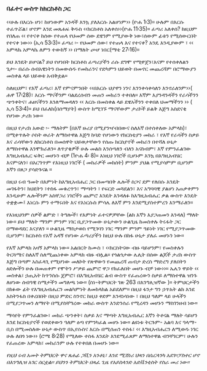 ### በፈተና ውስጥ ከክርስቶስ ጋር

‹‹ሁሉ በእርሱ ሆነ፣ ከሆነውም አንዳች እንኳ ያለእርሱ አልሆነም›› (ዮሐ 1፡3)። ሁሉም በእርሱ ተፈጥሯል፣ ሆኖም እንደ መጸሐፍ ቅዱስ ‹‹ክርስቶስ አለቀሰ››(ዮሐ 11፡35)። ፈጣሪ አለቀሰ? ከዚህም የበለጠ ‹‹ የተናቀ ከሰው የተጠላ የህመም ሰው ደዌንም የሚያውቅ ነው፣ሰውም ፊቱን የሚሰውርበት የተናቀ ነው›› (ኢሳ 53፡3)። ፈጣሪ ፡- የህመም ሰው፣ የተጠላ እና የተናቀ? አንዴ እንዲያውም ፣ ‹‹ አምላኬ አምላኬ ለምን ተውከኝ ›› በማለት ጮሆ ነበር(ማቴ 27፡16)።

ይህ እንዴት ይሆናል? ይህ የሆነበት ክርስቶስ ፈጣሪያችን ራሱ ደግሞ የሚዋጀን፣እናም የተሰቀለልን ጌታ፡- በራሱ ሰብአዊነትን በመውሰዱ የመከራንና የድካምን ህይወት በመኖር መጨረሻም በሮማውያን መስቀል ላይ ህይወቱ አብቅቷል።

ስለዚህም፣ የእኛ ፈጣሪ፣ እኛ የምናምንበት ‹‹በእርሱ ህያዋን ነንና እንንቀሳቀሳለን እንኖራለንም››( ሐዋ 17፡28)፣ እርሱ ማናችንም ባልደረሰብን መጠን መከራን ተቀበለ። እኛም እያንዳንዳችን የራሳችንን ጭንቀትና፣ ሐዘናችንን እንለማመዳለን ‹‹ እርሱ በመስቀል ላይ ደዌአችንን ተቀበለ ህመማችንን ›› ( ኢሳ 53፡4)። ይህ በፈለክ(በሰማያት) ውስጥ ከሚገኙ ማናቸውም ታሪኮች ይልቅ እጅግ አስደናቂ የሆነው ታሪክ ነው።

በዚህ የታሪክ አውድ ፡- ማለትም (በእኛ ዙሪያ በሚያንዣብበውና ስለእኛ በተሰቀለው አምላክ)፣ በሚቀጥሉት ሶስት ወራት ለማስተዋል እጅግ ከባድ የሆነውን የክርስቲያን መከራ ፣ የእኛ የራሳችን ስቃይ እና ራሳቸውን ለክርስቶስ በመሰዋት ህይወታቸውን የሰጡ ክርስያኖች መከራን በተሻለ ሁኔታ ለማስተዋል እንሞክራለን። ለጥያቄዎች ሁሉ መልስ እንሰጣለን ብለን አናስብም፣ እኛ የምንፈልገው እግዚአብሔር ፍቅር መሆኑን ብቻ (1ዮሐ 4፡ 8)። እነዚህ ነገሮች ቢሆኑም እንኳ በእግዚአብሄር እናምናለን፣ በእርግጥም የእነዚህ ነገሮች ( መከራዎች መከሰት) ምንም ያህል የሚያሳምም ቢሆንም እኛን በጸጋ ያሳድጉናል ።

በዚህ ሩብ ዓመት በእምነት ከእግዚአብሔር ጋር በመጣበቅ ሌሎች ስጋና ደም የለበሱ እንዴት መገፋትን፣ ክህደትን ፣ተስፋ መቁረጥን፣ ማጣትን ፣ የፍርድ መጓደልን፣ እና አግባባዊ ያልሆነ አጠቃቀምን እንዲሁም ሌሎችንም አስቸጋሪ ነገሮችን ጨምሮ እንዴት እንዳለፉ ከእግዚአብሔር ቃል ውስጥ እንዴት ተቋቋሙ፤ እነርሱ ምን ተማሩበት እና የእነርሱስ ምሳሌ ለእኛ ምን እንደሚያስተምረን እንማራለን።

የእነዚህንም ሰዎች ልምድ ፣ ትግሎች፣ የእምነት ፈተናዎቻቸው (ልክ እኛን እያጋጠመን እንዳለ) ማለት ነው። ይህ ማለት ማንም ምንም ነገር ቢያጋጥመው ሁኔታውን ሁልጊዜ ከመስቀሉ ትሩፋት ጋር በማወዳደር እናያለን ። ሁልጊዜ ማስታወስ የሚገባን ነገር ማንም ምንም ዓይነት ነገር የሚያጋጥመው ቢሆንም፣ ክርስቶስ የእኛ አዳኝ የሆነው ፈጣሪያችን ከዚህ ሁሉ በከፋ ሁኔታ ያለፈ መሆኑን ነው።

የእኛ አምላክ አዛኝ አምላክ ነው። አልበርት ከሙስ ፣ ‹‹ክርስትናው ብዙ ባይሆንም፣ የመስቀሉን ትርጓሜና ስለእኛ ስለሚጨነቀው አምላክ ብዙ ብሏል። የጎልጎታው ሌሊት በሰው ልጆች ታሪክ ውስጥ እጅግ በጣም አስፈላጊ የሚሆነው መለኮት የጽዋውን የመጨረሻ ጠብታ ድረስ ማድረግ ያለበትን ዕድሎችን ሁሉ በመጠቀም የሞትን ሥቃይ ጨምሮ ዋጋ የከፈለበት መሆኑ ብቻ ነው››። ኤሌን ዋይት ‹‹ መስቀል፣ ኃጢአት ከጥንስሱ ጀምሮ፣ በእግዚአብሄር ልብ ውስጥ የፈጠረውን ስቃይ ለማስተዋል ዝንጉ ለሆነው ሰብዓዊ ስሜታችን መግለጫ ነው። (ስነ-ትምህርት ገጽ 263 በእንግሊዝኛው )። ትምህርታችን በክፉው ፊት የእግዚአብሔርን መልካምነት ለመከላከል አይደለም። በዚህ ፋንታ ግን ኃጥአት ልክ እንደ አስትንፋስ በቀረበበት በዚህ ምድር ስንኖር ከዚህ ቀድም እንዳነሳነው ፣ በዚህ ዓለም ላይ ሁላችን በሚያጋጥመን ለማየት በሚያስቸግረው መከራ ውስጥ እንድንሰራ የሚረዳን መሆኑን ማስገንዘብ ነው።

ማሳየት የምንፈልገው፣ መከራ ጭንቀት፣ ስቃይ እና ማጣት እግዚአብሔር እኛን ትቶናል ማለት ሳይሆን እንደ ክርስቲያኖች የወደቀውን ዓለም ዕጣ የምንካፈል መሆኑ ነው። ልዩነቱ ትርጉም- አልባ እና ዓላማ- ቢስ በሚመስለው ሁኔታ ውስጥ በኢየሱስና እርሱ በሚሰጠን ተስፋ፣ ‹‹ እግዚአብሔርን ለሚወዱ ነገር ሁሉ ለበጎ ነው›› (ሮሜ 8፡28) የሚለው ተስፋ እንዴት እንደሚፈጸም ለማስተዋል ብንቸገርም፣ ሁሉን የፈጠረው አምላክ፣ መከራንም ሁሉ የተቀበለ በመሆኑ ነው።

_የዚህ ሩብ አመት ትምህርት ዋና ጸሐፊ ጋቪን አንቶኒ፣ እንደ ሚሽነሪ ህጻን በሴርላንካ አደገ።ፓስተር ሆኖ በእንግሊዝ አገር ሰርቷል። ይህንን ትምህርት በጻፈ ጊዜ የአይስላንድ አድቬንቲስት የስራ መሪ ነው።_